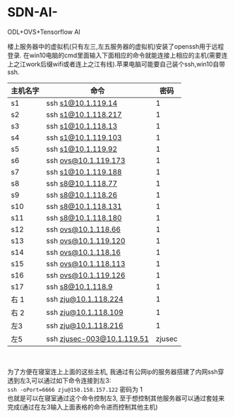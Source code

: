 # SDN-AI-
ODL+OVS+Tensorflow AI



楼上服务器中的虚拟机(只有左三,左五服务器的虚拟机)安装了openssh用于远程登录.
在win10电脑的cmd里面输入下面相应的命令就能连接上相应的主机(需要连上之江work后缀wifi或者连上之江有线).苹果电脑可能要自己装个ssh,win10自带ssh.

|主机名字   |    命令| 密码|
|  ----  | ----  | ----  |
|s1     | ssh s1@10.1.119.14  | 1|
|s2   |  ssh s1@10.1.118.217  | 1|
|s3   |  ssh s1@10.1.118.13  | 1|
|s4   | ssh s1@10.1.119.103  | 1|
|s5    |  ssh s1@10.1.119.92  | 1|
|s6                |ssh ovs@10.1.119.173|  1|
|s7    | ssh s1@10.1.119.188  | 1|
|s8                |ssh s8@10.1.118.77| 1|
|s9                |ssh s8@10.1.118.26|  1|
|s10               |ssh s8@10.1.118.131|  1|
|s11               |ssh s8@10.1.118.180| 1|
|s12               |ssh ovs@10.1.118.66|  1|
|s13               |ssh ovs@10.1.119.120|  1|
|s14               |ssh ovs@10.1.118.16|  1|
|s15               |ssh ovs@10.1.118.113|  1|
|s16               |ssh ovs@10.1.119.126|  1|
|s17               |ssh s8@10.1.118.9|  1|
|右 1    | ssh zju@10.1.118.224  | 1|
|右 2   | ssh zju@10.1.118.109  | 1 |
| 左3   | ssh zju@10.1.118.216 |  1|
|左5    | ssh zjusec-003@10.1.119.51  | zjusec|


​    

为了方便在寝室连上上面的这些主机, 我通过有公网ip的服务器搭建了内网ssh穿透到左3,可以通过如下命令连接到左3:   
`ssh -oPort=6666 zju@150.158.157.122` 密码为  1   
也就是可以在寝室通过这个命令控制左3, 至于想控制其他服务器可以通过套娃来完成(通过在左3输入上面表格的命令进而控制其他主机)
